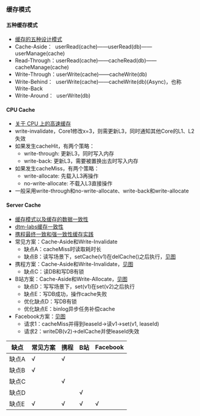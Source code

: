 ### 缓存模式

#### 五种缓存模式
* [缓存的五种设计模式](https://xie.infoq.cn/article/49947a60376964f1c16369a8b)
* Cache-Aside：&nbsp;&nbsp;userRead(cache)——userRead(db)——userManage(cache)
* Read-Through：userRead(cache)——cacheRead(db)——cacheManage(cache)
* Write-Through：userWrite(cache)——cacheWrite(db)
* Write-Behind：&nbsp;&nbsp;userWrite(cache)——cacheWrite(db)(Async)，也称Write-Back
* Write-Around：&nbsp;&nbsp;userWrite(db)

#### CPU Cache
* [关于 CPU 上的高速缓存](https://www.junmajinlong.com/os/cpu_cache/)
* write-invalidate，Core1修改x=3，则需更新L3，同时通知其他Core的L1、L2失效
* 如果发生cacheHit，有两个策略：
  * write-through: 更新L3，同时写入内存
  * write-back: 更新L3，需要被置换出去时写入内存
* 如果发生cacheMiss，有两个策略：
  * write-allocate: 先载入L3再操作
  * no-write-allocate: 不载入L3直接操作
* 一般采用write-through和no-write-allocate、write-back和write-allocate

#### Server Cache
* [缓存模式以及缓存的数据一致性](https://stephanietang.github.io/2020/04/13/cache-pattern/)
* [dtm-labs缓存一致性](https://www.dtm.pub/app/cache.html)
* [携程最终一致和强一致性缓存实践](https://www.infoq.cn/article/hh4iouiijhwb4x46vxeo)
* 常见方案：Cache-Aside和Write-Invalidate
  * 缺点A：cacheMiss时读取耗时长
  * 缺点B：读写场景下，setCache(v1)在delCache()之后执行，[见图](https://www.plantuml.com/plantuml/duml/JO-z3i8m38JtF8L762hHIgoe_AniR547gp75QX95iO7N1wjBlDtv-uORHR7gEqNdPELSi6A2YdaLAZ0ScZ8KXduuDat1USM57goHpf6Nd2WhH7ggStx6-KLt5fcwxkGhORXTTfz-FxasT7O62EdLZ0rn7YQm1_XlPIMZ1rFRP5gWk6acZPJ3VyaF)
* 携程方案：Cache-Aside和Write-Invalidate，[见图](../images/cache-ctrip.png)
  * 缺点C：读DB和写DB有锁
* B站方案：Cache-Aside和Write-Allocate，[见图](https://www.plantuml.com/plantuml/duml/SoWkIImgAStDuIhEpimhI2nAp5KeIipBBaujK30oG19CASXKC3GoHH8fI4pEJanF3SaioKbrpCbCpyjDpIjHo4bDA-7YAafDBadCIyz9LL1wiNxtqxQPJ-ViUZPplP92DPU2GdHoOd96gczcSN6ihgvTT55gOegBaqQPeMOiK1APgmi282N5gIL-5J0LIa2egwiGNLwKMP8AKca44aRbGpL1v6fHt0Dq39fx43gDaNGQevbgWYHd0ZRL8JKl1HXo0000)
  * 缺点D：写写场景下，set(v1)在set(v2)之后执行
  * 缺点E：写DB成功，操作cache失败
  * 优化缺点D：写DB有锁
  * 优化缺点E：binlog异步任务补偿cache
* Facebook方案：[见图](https://www.plantuml.com/plantuml/duml/L8wzIiL048NxUOefjGYQW8s4u8-5ZPtTac989d79_YoxewBYkryckSNUwSwSxuFpK8IoV7e7PRCXKIQFcS9ME65tMptdPB7jxgfFeccZbT-jE7vqTWsUWw3ZHQ0lykDu0D4E_rvZjhyn2BbBxX_wcpC9PgBfWzziAMFJ32OppIzFLr_jzGXrQFGKA2pFQXm861nH2pJVsGehtQbQ9zLcTeUc4eGel2_1k62r0E_Hiz_pQK_sp7hQqVQojJSdDR4urJC5LG-ACq3QNivfUB6iyUcEPKzsTC5qG8A1wyNobgSTCmsj59wlMMFuPCUgvxlsFr_H3RVq-QoMPzEtFMsOYMwZXg71y-MJNknlVpPdlkRxFJrF9_GztxqMJVUpJGkVpUc4wNY-jlFfljQdExUzREzziNwg9jHk8oi5c7lXjZtTt_fouMw4Ng05JtPCUJPZFL3esTGEe3gePcCh1LZW8Powi_jfP-_J_eb04QZ-fnlQdYxP2DG9TocoCv_shqSDpTIy50L8y3W0cS1q2000)
  * 请求1：cacheMiss并得到leaseId->读v1->set(v1, leaseId)
  * 请求2：writeDB(v2)->delCache并使leaseId失效

| 缺点 | 常见方案 | 携程 | B站 | Facebook |
| --- | --- | --- | --- | --- |
| 缺点A | √  |  √  |     |     |
| 缺点B | √  |     |     |     |
| 缺点C |    |  √  |     |     |
| 缺点D |    |     |  √  |     |
| 缺点E | √  |  √  |  √  |  √  |

